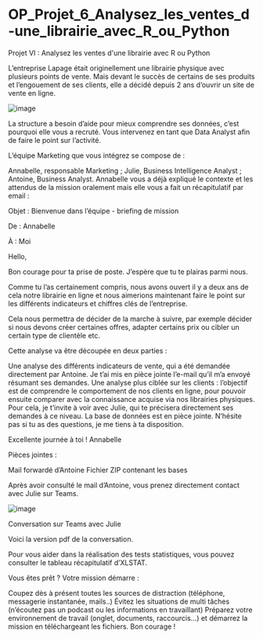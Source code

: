 # OP_Projet_6_Analysez_les_ventes_d-une_librairie_avec_R_ou_Python
Projet VI : Analysez les ventes d'une librairie avec R ou Python


L’entreprise Lapage était originellement une librairie physique avec plusieurs points de vente. Mais devant le succès de certains de ses produits et l’engouement de ses clients, elle a décidé depuis 2 ans d’ouvrir un site de vente en ligne.


![image](https://github.com/KevinZirData/OP_Projet_6_Analysez_les_ventes_d-une_librairie_avec_R_ou_Python/assets/142809013/172dc728-8e83-4450-8fae-d5a8d35fbdca)


La structure a besoin d’aide pour mieux comprendre ses données, c’est pourquoi elle vous a recruté. Vous intervenez en tant que Data Analyst afin de faire le point sur l’activité. 

L’équipe Marketing que vous intégrez se compose de : 

Annabelle, responsable Marketing ;
Julie, Business Intelligence Analyst ;
Antoine, Business Analyst.
 Annabelle vous a déjà expliqué le contexte et les attendus de la mission oralement mais elle vous a fait un récapitulatif par email : 

 

Objet : Bienvenue dans l’équipe - briefing de mission

De : Annabelle

À : Moi

 

Hello,

Bon courage pour ta prise de poste. J’espère que tu te plairas parmi nous.

Comme tu l’as certainement compris, nous avons ouvert il y a deux ans de cela notre librairie en ligne et nous aimerions maintenant faire le point sur les différents indicateurs et chiffres clés de l’entreprise. 

Cela nous permettra de décider de la marche à suivre, par exemple décider si nous devons créer certaines offres, adapter certains prix ou cibler un certain type de clientèle etc.

Cette analyse va être découpée en deux parties :

Une analyse des différents indicateurs de vente, qui a été demandée directement par Antoine. Je t’ai mis en pièce jointe l’e-mail qu’il m’a envoyé résumant ses demandes.
Une analyse plus ciblée sur les clients : l’objectif est de comprendre le comportement de nos clients en ligne, pour pouvoir ensuite comparer avec la connaissance acquise via nos librairies physiques. Pour cela, je t’invite à voir avec Julie, qui te précisera directement ses demandes à ce niveau.
La base de données est en pièce jointe. N’hésite pas si tu as des questions, je me tiens à ta disposition.

Excellente journée à toi !
Annabelle

Pièces jointes :

Mail forwardé d’Antoine
Fichier ZIP contenant les bases
 

Après avoir consulté le mail d’Antoine, vous prenez directement contact avec Julie sur Teams.

![image](https://github.com/KevinZirData/OP_Projet_6_Analysez_les_ventes_d-une_librairie_avec_R_ou_Python/assets/142809013/114d6848-c280-4596-8e39-c5b7f25268c6)


Conversation sur Teams avec Julie

Voici la version pdf de la conversation.

Pour vous aider dans la réalisation des tests statistiques, vous pouvez consulter le tableau récapitulatif d’XLSTAT.

 

Vous êtes prêt ? Votre mission démarre :

Coupez dès à présent toutes les sources de distraction  (téléphone, messagerie instantanée, mails..)
Évitez les situations de multi tâches (n’écoutez pas un podcast ou les informations en travaillant)
Préparez votre environnement de travail (onglet, documents, raccourcis…) et démarrez la mission en téléchargeant les fichiers. 
Bon courage !

